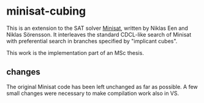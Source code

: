 # minisat-cubing

This is an extension to the SAT solver
[Minisat](https://github.com/niklasso/minisat),
written by Niklas Een and Niklas Sörensson.
It interleaves the standard CDCL-like search of Minisat with preferential
search in branches specified by "implicant cubes".

This work is the implementation part of an MSc thesis.

## changes

The original Minisat code has been left unchanged as far as possible. A few
small changes were necessary to make compilation work also in VS.
